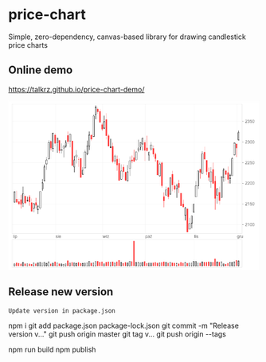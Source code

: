 # price-chart

Simple, zero-dependency, canvas-based library for drawing candlestick price charts

## Online demo
https://talkrz.github.io/price-chart-demo/

![Screenshot](docs/screenshot.png)


## Release new version

```
Update version in package.json
```
npm i
git add package.json package-lock.json
git commit -m "Release version v..."
git push origin master
git tag v...
git push origin --tags

npm run build
npm publish
```
